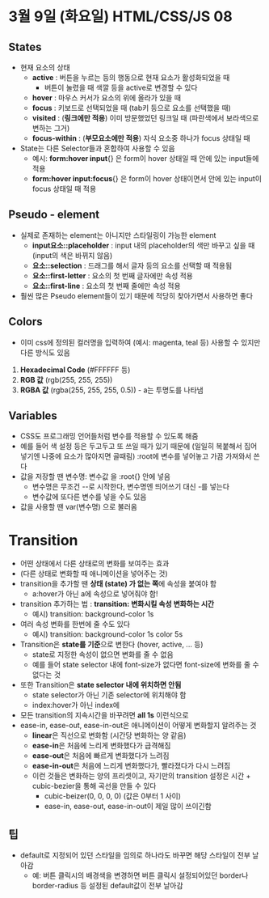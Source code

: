 # 3월 9일 (화요일) HTML/CSS/JS 08

## States

- 현재 요소의 상태
  - **active** : 버튼을 누르는 등의 행동으로 현재 요소가 활성화되었을 때
    - 버튼이 눌렸을 때 색깔 등을 active로 변경할 수 있다
  - **hover** : 마우스 커서가 요소의 위에 올라가 있을 때
  - **focus** : 키보드로 선택되었을 때 (tab키 등으로 요소를 선택했을 때)
  - **visited** : (**링크에만 적용**) 이미 방문했었던 링크일 때 (파란색에서 보라색으로 변하는 그거)
  - **focus-within** : (**부모요소에만 적용**) 자식 요소중 하나가 focus 상태일 때
- State는 다른 Selector들과 혼합하여 사용할 수 있음
  - 예시: **form:hover input**{} 은 form이 hover 상태일 때 안에 있는 input들에 적용
  - **form:hover input:focus**{} 은 form이 hover 상태이면서 안에 있는 input이 focus 상태일 때 적용

## Pseudo - element

- 실제로 존재하는 element는 아니지만 스타일링이 가능한 element
  - **input요소::placeholder** : input 내의 placeholder의 색만 바꾸고 싶을 때 (input의 색은 바뀌지 않음)
  - **요소::selection** : 드래그를 해서 글자 등의 요소를 선택할 때 적용됨
  - **요소::first-letter** : 요소의 첫 번째 글자에만 속성 적용
  - **요소::first-line** : 요소의 첫 번째 줄에만 속성 적용
- 훨씬 많은 Pseudo element들이 있기 때문에 적당히 찾아가면서 사용하면 좋다

## Colors

- 이미 css에 정의된 컬러명을 입력하여 (예시: magenta, teal 등) 사용할 수 있지만 다른 방식도 있음

1. **Hexadecimal Code** (#FFFFFF 등)
2. **RGB 값** (rgb(255, 255, 255))
3. **RGBA 값** (rgba(255, 255, 255, 0.5)) - a는 투명도를 나타냄

## Variables

- CSS도 프로그래밍 언어들처럼 변수를 적용할 수 있도록 해줌
- 예를 들어 색 설정 등은 두고두고 또 쓰일 때가 있기 때문에 (일일히 복붙해서 집어넣기엔 나중에 요소가 많아지면 골때림) :root에 변수를 넣어놓고 가끔 가져와서 쓴다
- 값을 저장할 땐 변수명: 변수값 을 :root{} 안에 넣음
  - 변수명은 무조건 --로 시작한다, 변수명엔 띄어쓰기 대신 -를 넣는다
  - 변수값에 또다른 변수를 넣을 수도 있음
- 값을 사용할 땐 var(변수명) 으로 불러옴

# Transition

- 어떤 상태에서 다른 상태로의 변화를 보여주는 효과
- (다른 상태로 변화할 때 애니메이션을 넣어주는 것)
- transition을 추가할 땐 **상태 (state) 가 없는 쪽**에 속성을 붙여야 함
  - a:hover가 아닌 a에 속성으로 넣어줘야 함!
- transition 추가하는 법 : **transition: 변화시킬 속성 변화하는 시간**
  - 예시) transition: background-color 1s
- 여러 속성 변화를 한번에 줄 수도 있다
  - 예시) transition: background-color 1s color 5s
- Transition은 **state를 기준**으로 변한다 (hover, active, ... 등)
  - state로 지정한 속성이 없으면 변화를 줄 수 없음
  - 예를 들어 state selector 내에 font-size가 없다면 font-size에 변화를 줄 수 없다는 것
- 또한 Transition은 **state selector 내에 위치하면 안됨**
  - state selector가 아닌 기존 selector에 위치해야 함
  - index:hover가 아닌 index에
- 모든 transition의 지속시간을 바꾸려면 **all 1s** 이런식으로
- ease-in, ease-out, ease-in-out은 애니메이션이 어떻게 변화할지 알려주는 것
  - **linear**은 직선으로 변화함 (시간당 변화하는 양 같음)
  - **ease-in**은 처음에 느리게 변화했다가 급격해짐
  - **ease-out**은 처음에 빠르게 변화했다가 느려짐
  - **ease-in-out**은 처음에 느리게 변화했다가, 빨라졌다가 다시 느려짐
  - 이런 것들은 변화하는 양의 프리셋이고, 자기만의 transition 설정은 시간 + cubic-bezier을 통해 곡선을 만들 수 있다
    - cubic-beizer(0, 0, 0, 0) (값은 0부터 1 사이)
    - ease-in, ease-out, ease-in-out이 제일 많이 쓰이긴함

## 팁

- default로 지정되어 있던 스타일을 임의로 하나라도 바꾸면 해당 스타일이 전부 날아감
  - 예: 버튼 클릭시의 배경색을 변경하면 버튼 클릭시 설정되어있던 border나 border-radius 등 설정된 default값이 전부 날아감
